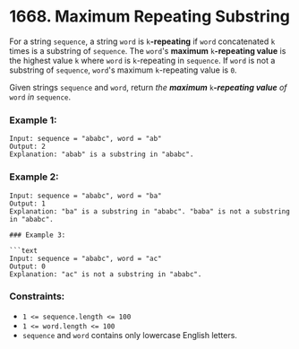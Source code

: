 # 1668. Maximum Repeating Substring

For a string `sequence`, a string `word` is `k`**-repeating** if `word` concatenated `k` times is a substring of `sequence`. The `word`'s **maximum** `k`**-repeating value** is the highest value `k` where `word` is `k`-repeating in `sequence`. If `word` is not a substring of `sequence`, `word`'s maximum `k`-repeating value is `0`.

Given strings `sequence` and `word`, return *the **maximum*** `k`***-repeating value** of* `word` *in* `sequence`.

### Example 1:

```text
Input: sequence = "ababc", word = "ab"
Output: 2
Explanation: "abab" is a substring in "ababc".
```

### Example 2:

```text
Input: sequence = "ababc", word = "ba"
Output: 1
Explanation: "ba" is a substring in "ababc". "baba" is not a substring in "ababc".

### Example 3:

```text
Input: sequence = "ababc", word = "ac"
Output: 0
Explanation: "ac" is not a substring in "ababc". 
```

### Constraints:

- `1 <= sequence.length <= 100`
- `1 <= word.length <= 100`
- `sequence` and `word` contains only lowercase English letters.
